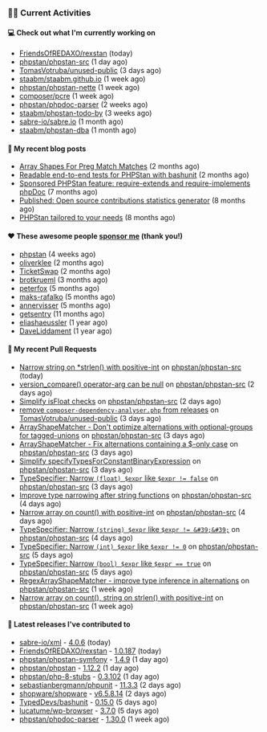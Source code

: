 ### 👨‍💻 Current Activities


#### 💻 Check out what I'm currently working on

- [FriendsOfREDAXO/rexstan](https://github.com/FriendsOfREDAXO/rexstan) (today)
- [phpstan/phpstan-src](https://github.com/phpstan/phpstan-src) (1 day ago)
- [TomasVotruba/unused-public](https://github.com/TomasVotruba/unused-public) (3 days ago)
- [staabm/staabm.github.io](https://github.com/staabm/staabm.github.io) (1 week ago)
- [phpstan/phpstan-nette](https://github.com/phpstan/phpstan-nette) (1 week ago)
- [composer/pcre](https://github.com/composer/pcre) (1 week ago)
- [phpstan/phpdoc-parser](https://github.com/phpstan/phpdoc-parser) (2 weeks ago)
- [staabm/phpstan-todo-by](https://github.com/staabm/phpstan-todo-by) (3 weeks ago)
- [sabre-io/sabre.io](https://github.com/sabre-io/sabre.io) (1 month ago)
- [staabm/phpstan-dba](https://github.com/staabm/phpstan-dba) (1 month ago)


#### 📜 My recent blog posts

- [Array Shapes For Preg Match Matches](https://staabm.github.io/2024/07/05/array-shapes-for-preg-match-matches.html) (2 months ago)
- [Readable end-to-end tests for PHPStan with bashunit](https://staabm.github.io/2024/06/28/readable-phpstan-end-to-end-tests-with-bashunit.html) (2 months ago)
- [Sponsored PHPStan feature: require-extends and require-implements phpDoc](https://staabm.github.io/2024/01/15/phpstan-require-extends-implements.html) (7 months ago)
- [Published: Open source contributions statistics generator](https://staabm.github.io/2024/01/10/oss-contribs-published.html) (8 months ago)
- [PHPStan tailored to your needs](https://staabm.github.io/2024/01/01/phpstan-customizing.html) (8 months ago)


#### ❤️ These awesome people [sponsor me](https://github.com/sponsors/staabm) (thank you!)

- [phpstan](https://github.com/phpstan) (4 weeks ago)
- [oliverklee](https://github.com/oliverklee) (2 months ago)
- [TicketSwap](https://github.com/TicketSwap) (2 months ago)
- [brotkrueml](https://github.com/brotkrueml) (3 months ago)
- [peterfox](https://github.com/peterfox) (5 months ago)
- [maks-rafalko](https://github.com/maks-rafalko) (5 months ago)
- [annervisser](https://github.com/annervisser) (5 months ago)
- [getsentry](https://github.com/getsentry) (11 months ago)
- [eliashaeussler](https://github.com/eliashaeussler) (1 year ago)
- [DaveLiddament](https://github.com/DaveLiddament) (1 year ago)


#### 🔨 My recent Pull Requests

- [Narrow string on *strlen() with positive-int](https://github.com/phpstan/phpstan-src/pull/3407) on [phpstan/phpstan-src](https://github.com/phpstan/phpstan-src) (today)
- [version_compare() operator-arg can be null](https://github.com/phpstan/phpstan-src/pull/3399) on [phpstan/phpstan-src](https://github.com/phpstan/phpstan-src) (2 days ago)
- [Simplify isFloat checks](https://github.com/phpstan/phpstan-src/pull/3397) on [phpstan/phpstan-src](https://github.com/phpstan/phpstan-src) (2 days ago)
- [remove `composer-dependency-analyser.php` from releases](https://github.com/TomasVotruba/unused-public/pull/126) on [TomasVotruba/unused-public](https://github.com/TomasVotruba/unused-public) (3 days ago)
- [ArrayShapeMatcher - Don&#39;t optimize alternations with optional-groups for tagged-unions](https://github.com/phpstan/phpstan-src/pull/3395) on [phpstan/phpstan-src](https://github.com/phpstan/phpstan-src) (3 days ago)
- [ArrayShapeMatcher - Fix alternations containing a $-only case](https://github.com/phpstan/phpstan-src/pull/3394) on [phpstan/phpstan-src](https://github.com/phpstan/phpstan-src) (3 days ago)
- [Simplify specifyTypesForConstantBinaryExpression](https://github.com/phpstan/phpstan-src/pull/3392) on [phpstan/phpstan-src](https://github.com/phpstan/phpstan-src) (3 days ago)
- [TypeSpecifier: Narrow `(float) $expr` like `$expr != false`](https://github.com/phpstan/phpstan-src/pull/3391) on [phpstan/phpstan-src](https://github.com/phpstan/phpstan-src) (3 days ago)
- [Improve type narrowing after string functions](https://github.com/phpstan/phpstan-src/pull/3390) on [phpstan/phpstan-src](https://github.com/phpstan/phpstan-src) (4 days ago)
- [Narrow array on count() with positive-int](https://github.com/phpstan/phpstan-src/pull/3389) on [phpstan/phpstan-src](https://github.com/phpstan/phpstan-src) (4 days ago)
- [TypeSpecifier: Narrow `(string) $expr` like `$expr != &#39;&#39;`](https://github.com/phpstan/phpstan-src/pull/3387) on [phpstan/phpstan-src](https://github.com/phpstan/phpstan-src) (4 days ago)
- [TypeSpecifier: Narrow `(int) $expr` like `$expr != 0`](https://github.com/phpstan/phpstan-src/pull/3384) on [phpstan/phpstan-src](https://github.com/phpstan/phpstan-src) (5 days ago)
- [TypeSpecifier: Narrow `(bool) $expr` like `$expr == true`](https://github.com/phpstan/phpstan-src/pull/3380) on [phpstan/phpstan-src](https://github.com/phpstan/phpstan-src) (5 days ago)
- [RegexArrayShapeMatcher - improve type inference in alternations](https://github.com/phpstan/phpstan-src/pull/3375) on [phpstan/phpstan-src](https://github.com/phpstan/phpstan-src) (1 week ago)
- [Narrow array on count(), string on strlen() with positive-int](https://github.com/phpstan/phpstan-src/pull/3373) on [phpstan/phpstan-src](https://github.com/phpstan/phpstan-src) (1 week ago)


#### 🔭 Latest releases I've contributed to

- [sabre-io/xml](https://github.com/sabre-io/xml) - [4.0.6](https://github.com/sabre-io/xml/releases/tag/4.0.6) (today)
- [FriendsOfREDAXO/rexstan](https://github.com/FriendsOfREDAXO/rexstan) - [1.0.187](https://github.com/FriendsOfREDAXO/rexstan/releases/tag/1.0.187) (today)
- [phpstan/phpstan-symfony](https://github.com/phpstan/phpstan-symfony) - [1.4.9](https://github.com/phpstan/phpstan-symfony/releases/tag/1.4.9) (1 day ago)
- [phpstan/phpstan](https://github.com/phpstan/phpstan) - [1.12.2](https://github.com/phpstan/phpstan/releases/tag/1.12.2) (1 day ago)
- [phpstan/php-8-stubs](https://github.com/phpstan/php-8-stubs) - [0.3.102](https://github.com/phpstan/php-8-stubs/releases/tag/0.3.102) (1 day ago)
- [sebastianbergmann/phpunit](https://github.com/sebastianbergmann/phpunit) - [11.3.3](https://github.com/sebastianbergmann/phpunit/releases/tag/11.3.3) (2 days ago)
- [shopware/shopware](https://github.com/shopware/shopware) - [v6.5.8.14](https://github.com/shopware/shopware/releases/tag/v6.5.8.14) (2 days ago)
- [TypedDevs/bashunit](https://github.com/TypedDevs/bashunit) - [0.15.0](https://github.com/TypedDevs/bashunit/releases/tag/0.15.0) (5 days ago)
- [lucatume/wp-browser](https://github.com/lucatume/wp-browser) - [3.7.0](https://github.com/lucatume/wp-browser/releases/tag/3.7.0) (5 days ago)
- [phpstan/phpdoc-parser](https://github.com/phpstan/phpdoc-parser) - [1.30.0](https://github.com/phpstan/phpdoc-parser/releases/tag/1.30.0) (1 week ago)

